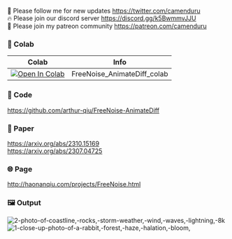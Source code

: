 🐣 Please follow me for new updates https://twitter.com/camenduru <br />
🔥 Please join our discord server https://discord.gg/k5BwmmvJJU <br />
🥳 Please join my patreon community https://patreon.com/camenduru <br />

### 🦒 Colab

| Colab | Info
| --- | --- |
[![Open In Colab](https://colab.research.google.com/assets/colab-badge.svg)](https://colab.research.google.com/github/camenduru/FreeNoise-AnimateDiff-colab/blob/main/FreeNoise_AnimateDiff_colab.ipynb) | FreeNoise_AnimateDiff_colab

### 🧬 Code
https://github.com/arthur-qiu/FreeNoise-AnimateDiff

### 📄 Paper
https://arxiv.org/abs/2310.15169 <br />
https://arxiv.org/abs/2307.04725 <br />

### 🌐 Page
http://haonanqiu.com/projects/FreeNoise.html

### 🖼 Output

![2-photo-of-coastline,-rocks,-storm-weather,-wind,-waves,-lightning,-8k](https://github.com/camenduru/FreeNoise-AnimateDiff-colab/assets/54370274/61740402-2507-4d8b-b0b8-88c2f4cde28f)
![1-close-up-photo-of-a-rabbit,-forest,-haze,-halation,-bloom,](https://github.com/camenduru/FreeNoise-AnimateDiff-colab/assets/54370274/f5908eba-1945-442f-aa32-2ba4a9f0a35a)

